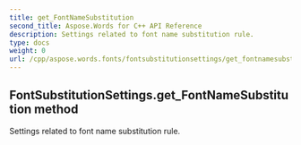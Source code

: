 ```yaml
---
title: get_FontNameSubstitution
second_title: Aspose.Words for C++ API Reference
description: Settings related to font name substitution rule. 
type: docs
weight: 0
url: /cpp/aspose.words.fonts/fontsubstitutionsettings/get_fontnamesubstitution/
---
```

## FontSubstitutionSettings.get_FontNameSubstitution method


Settings related to font name substitution rule. 

